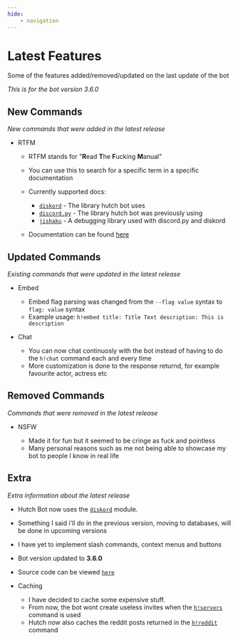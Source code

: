 ```yaml
---
hide:
    - navigation
---
```


# Latest Features

Some of the features added/removed/updated on the last update of the bot

*This is for the bot version 3.6.0*

## New Commands

*New commands that were added in the latest release*

- RTFM

    - RTFM stands for "**R**ead **T**he **F**ucking **M**anual"
    - You can use this to search for a specific term in a specific documentation
    - Currently supported docs:

        - [`diskord`](https://diskord.rtfd.io) - The library hutch bot uses
        - [`discord.py`](https://discordpy.rtfd.io) - The library hutch bot was previously using
        - [`jishaku`](https://jishaku.rtfd.io) - A debugging library used with discord.py and diskord

    - Documentation can be found [here](./../commands/misc.md#rtfm)

## Updated Commands

*Existing commands that were updated in the latest release*

- Embed

    - Embed flag parsing was changed from the `--flag value` syntax to `flag: value` syntax
    - Example usage: `h!embed title: Title Text description: This is description`

- Chat

    - You can now chat continuosly with the bot instead of having to do the `h!chat` command each and every time
    - More customization is done to the response returnd, for example favourite actor, actress etc

## Removed Commands

*Commands that were removed in the latest release*

- NSFW

    - Made it for fun but it seemed to be cringe as fuck and pointless
    - Many personal reasons such as me not being able to showcase my bot to people I know in real life

## Extra

*Extra information about the latest release*

- Hutch Bot now uses the [`diskord`](https://pypi.org/project/diskord) module.
- Something I said i'll do in the previous version, moving to databases, will be done in upcoming versions
- I have yet to implement slash commands, context menus and buttons
- Bot version updated to **3.6.0**
- Source code can be viewed [`here`](https://github.com/MarzaElise/Hutch-Bot)
- Caching

    - I have decided to cache some expensive stuff.
    - From now, the bot wont create useless invites when the [`h!servers`](./../commands/misc.md#server) command is used
    - Hutch now also caches the reddit posts returned in the [`h!reddit`](./../commands/fun.md#reddit) command
